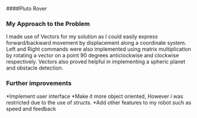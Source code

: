 ####Pluto Rover


### My Approach to the Problem
I made use of Vectors for my solution  as I 
could easily express forward/backward movement by displacement
 along a coordinate system.
Left and Right commands were also implemented using matrix multiplication by rotating a vector on a point 
 90 degrees anticlockwise and clockwise respectively.	Vectors also proved helpful in implementing a spheric planet and obstacle detection.

### Further improvements
*Implement user interface
*Make it more object oriented, However i was restricted due to the use of structs.
*Add other features to my robot such as speed and feedback